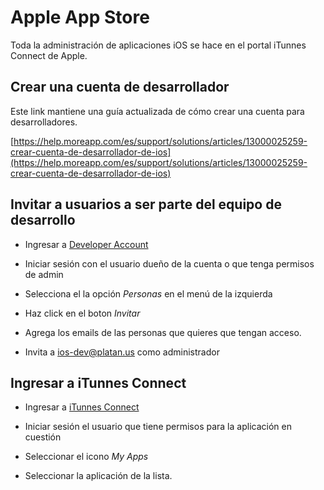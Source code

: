 # Apple App Store

Toda la administración de aplicaciones iOS se hace en el portal iTunnes Connect
de Apple.

## Crear una cuenta de desarrollador

Este link mantiene una guía actualizada de cómo crear una cuenta para desarrolladores.

[https://help.moreapp.com/es/support/solutions/articles/13000025259-crear-cuenta-de-desarrollador-de-ios](https://help.moreapp.com/es/support/solutions/articles/13000025259-crear-cuenta-de-desarrollador-de-ios)

## Invitar a usuarios a ser parte del equipo de desarrollo

* Ingresar a [Developer Account](https://developer.apple.com/account)

* Iniciar sesión con el usuario dueño de la cuenta o que tenga permisos de admin

* Selecciona el la opción *Personas* en el menú de la izquierda

* Haz click en el boton *Invitar*

* Agrega los emails de las personas que quieres que tengan acceso.

* Invita a [ios-dev@platan.us](mailto:ios-dev@platan.us) como administrador

## Ingresar a iTunnes Connect

* Ingresar a [iTunnes Connect](https://itunesconnect.apple.com/)

* Iniciar sesión el usuario que tiene permisos para la aplicación en cuestión

* Seleccionar el icono *My Apps*

* Seleccionar la aplicación de la lista.
